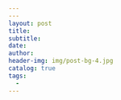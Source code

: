 ```yaml
---
---
layout: post
title: 
subtitle: 
date: 
author: 
header-img: img/post-bg-4.jpg
catalog: true
tags:
  - 
---
```

